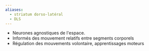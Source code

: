 ```yaml
---
aliases:
  - striatum dorso-latéral
  - DLS
---
```


- Neurones agnostiques de l'espace. 
- Informés des mouvement relatifs entre segments corporels
- Régulation des mouvements volontaire, apprentissages moteurs
